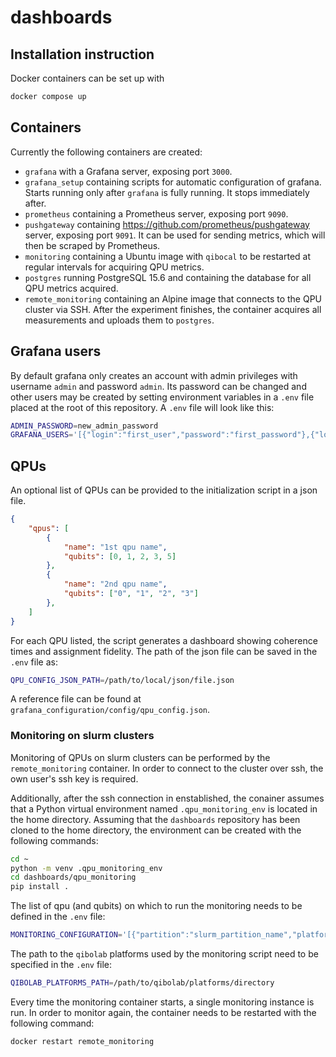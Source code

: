 # dashboards

## Installation instruction

Docker containers can be set up with
``` bash
docker compose up
```

## Containers

Currently the following containers are created:
 - `grafana` with a Grafana server, exposing port `3000`.
 - `grafana_setup` containing scripts for automatic configuration of grafana.
 Starts running only after `grafana` is fully running. It stops immediately after.
 - `prometheus` containing a Prometheus server, exposing port `9090`.
 - `pushgateway` containing https://github.com/prometheus/pushgateway server, exposing port `9091`.
 It can be used for sending metrics, which will then be scraped by Prometheus.
 - `monitoring` containing a Ubuntu image with `qibocal` to be restarted at regular intervals for acquiring QPU metrics.
 - `postgres` running PostgreSQL 15.6 and containing the database for all QPU metrics acquired.
 - `remote_monitoring` containing an Alpine image that connects to the QPU cluster via SSH.
    After the experiment finishes, the container acquires all measurements and uploads them to `postgres`.

## Grafana users

By default grafana only creates an account with admin privileges with username `admin` and password `admin`.
Its password can be changed and other users may be created by setting environment variables in a `.env` file placed at the root of this repository.
A `.env` file will look like this:
``` bash
ADMIN_PASSWORD=new_admin_password
GRAFANA_USERS='[{"login":"first_user","password":"first_password"},{"login":"second_user","password":"second_password","role":"Editor"}]'
```

## QPUs

An optional list of QPUs can be provided to the initialization script in a json file.
``` json
{
    "qpus": [
        {
            "name": "1st qpu name",
            "qubits": [0, 1, 2, 3, 5]
        },
        {
            "name": "2nd qpu name",
            "qubits": ["0", "1", "2", "3"]
        },
    ]
}
```
For each QPU listed, the script generates a dashboard showing coherence times and assignment fidelity.
The path of the json file can be saved in the `.env` file as:
``` bash
QPU_CONFIG_JSON_PATH=/path/to/local/json/file.json
```

A reference file can be found at `grafana_configuration/config/qpu_config.json`.

### Monitoring on slurm clusters

Monitoring of QPUs on slurm clusters can be performed by the `remote_monitoring` container.
In order to connect to the cluster over ssh, the own user's ssh key is required.

Additionally, after the ssh connection in enstablished, the conainer assumes that a Python virtual environment
named `.qpu_monitoring_env` is located in the home directory. Assuming that the `dashboards` repository
has been cloned to the home directory, the environment can be created with the following commands:

``` bash
cd ~
python -m venv .qpu_monitoring_env
cd dashboards/qpu_monitoring
pip install .
```

The list of qpu (and qubits) on which to run the monitoring needs to be defined in the `.env` file:

``` bash
MONITORING_CONFIGURATION='[{"partition":"slurm_partition_name","platform":"qpu_name","targets":["0", "1"]}]'
```

The path to the `qibolab` platforms used by the monitoring script need to be specified in the `.env` file:

``` bash
QIBOLAB_PLATFORMS_PATH=/path/to/qibolab/platforms/directory
```

Every time the monitoring container starts, a single monitoring instance is run. In order to monitor again, the
container needs to be restarted with the following command:

``` bash
docker restart remote_monitoring
```
